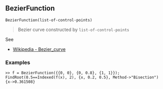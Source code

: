 ## BezierFunction

```
BezierFunction(list-of-control-points) 
```

> Bezier curve constructed by `list-of-control-points` 
 
See
* [Wikipedia - Bezier_curve](https://en.wikipedia.org/wiki/B%C3%A9zier_curve)


### Examples

```
>> f = BezierFunction({{0, 0}, {0, 0.8}, {1, 1}}); FindRoot(0.5==Indexed(f(x), 2), {x, 0.2, 0.5}, Method->"Bisection")
{x->0.361508}
```
